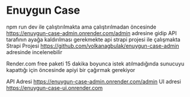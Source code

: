 # Enuygun Case

npm run dev ile çalıştırılmakta ama çalıştırılmadan öncesinde https://enuygun-case-admin.onrender.com/admin adresine gidip API tarafının ayağa kaldırılması gerekmekte api strapi projesi ile çalışmakta Strapi Projesi https://github.com/volkanagbulak/enuygun-case-admin adresinde incelenebilir

Render.com free paketi 15 dakika boyunca istek atılmadığında sunucuyu kapattığı için öncesinde apiyi bir çağırmak gerekiyor

API Adresi https://enuygun-case-admin.onrender.com/admin
UI adresi https://enuygun-case-ui.onrender.com
